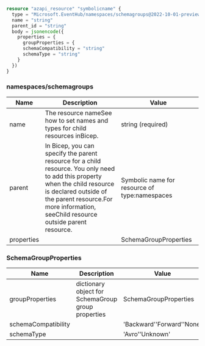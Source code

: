 ```terraform
resource "azapi_resource" "symbolicname" {
  type = "Microsoft.EventHub/namespaces/schemagroups@2022-10-01-preview"
  name = "string"
  parent_id = "string"
  body = jsonencode({
    properties = {
      groupProperties = {
      schemaCompatibility = "string"
      schemaType = "string"
    }
  })
}

```

### namespaces/schemagroups

| Name | Description | Value |
|-|-|-|
| name | The resource nameSee how to set names and types for child resources inBicep. | string (required) |
| parent | In Bicep, you can specify the parent resource for a child resource. You only need to add this property when the child resource is declared outside of the parent resource.For more information, seeChild resource outside parent resource. | Symbolic name for resource of type:namespaces |
| properties |  | SchemaGroupProperties |


### SchemaGroupProperties

| Name | Description | Value |
|-|-|-|
| groupProperties | dictionary object for SchemaGroup group properties | SchemaGroupProperties |
| schemaCompatibility |  | 'Backward''Forward''None' |
| schemaType |  | 'Avro''Unknown' |


